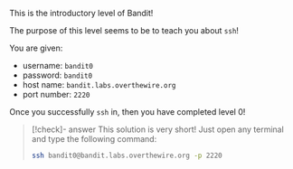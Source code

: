 This is the introductory level of Bandit!

The purpose of this level seems to be to teach you about `ssh`! 

You are given:
- username: `bandit0`
- password: `bandit0`
- host name: `bandit.labs.overthewire.org`
- port number: `2220`

Once you successfully `ssh` in, then you have completed level 0!

> [!check]- answer
> This solution is very short! Just open any terminal and type the following command:
> ```zsh
> ssh bandit0@bandit.labs.overthewire.org -p 2220
> ```

